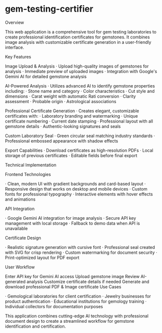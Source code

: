 # gem-testing-certifier
Overview

This web application is a comprehensive tool for gem testing laboratories to create professional identification certificates for gemstones. It combines image analysis with customizable certificate generation in a user-friendly interface.

Key Features

Image Upload & Analysis
· Upload high-quality images of gemstones for analysis · Immediate preview of uploaded images · Integration with Google's Gemini AI for detailed gemstone analysis

AI-Powered Analysis
· Utilizes advanced AI to identify gemstone properties including: · Stone name and category · Color characteristics · Cut style and dimensions · Carat weight with automatic Rati conversion · Clarity assessment · Probable origin · Astrological associations

Professional Certificate Generation
· Creates elegant, customizable certificates with: · Laboratory branding and watermarking · Unique certificate numbering · Current date stamping · Professional layout with all gemstone details · Authentic-looking signatures and seals

Custom Laboratory Seal
· Green circular seal matching industry standards · Professional embossed appearance with shadow effects

Export Capabilities
· Download certificates as high-resolution PDFs · Local storage of previous certificates · Editable fields before final export

Technical Implementation

Frontend Technologies

· Clean, modern UI with gradient backgrounds and card-based layout · Responsive design that works on desktop and mobile devices · Custom fonts for professional typography · Interactive elements with hover effects and animations

API Integration

· Google Gemini AI integration for image analysis · Secure API key management with local storage · Fallback to demo data when API is unavailable

Certificate Design

· Realistic signature generation with cursive font · Professional seal created with SVG for crisp rendering · Custom watermarking for document security · Print-optimized layout for PDF export

User Workflow

Enter API key for Gemini AI access
Upload gemstone image
Review AI-generated analysis
Customize certificate details if needed
Generate and download professional PDF & Image certificate
Use Cases

· Gemological laboratories for client certification · Jewelry businesses for product authentication · Educational institutions for gemology training · Individual collectors for documentation purposes

This application combines cutting-edge AI technology with professional document design to create a streamlined workflow for gemstone identification and certification.

